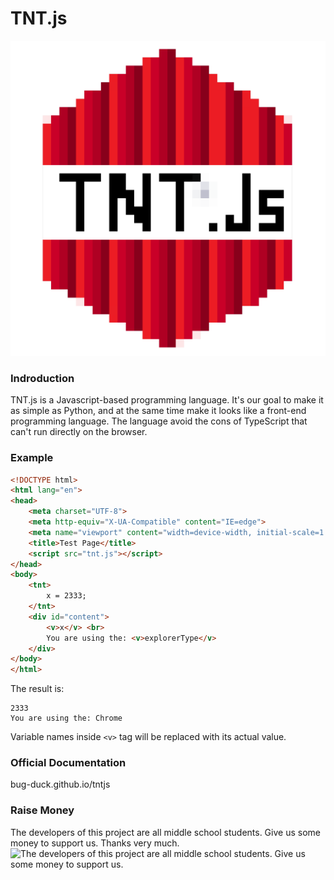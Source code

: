 # TNT.js
![输入图片说明](%E6%97%A0%E6%A0%87%E9%A2%98.png)
### Indroduction
TNT.js is a Javascript-based programming language. It's our goal to make it as simple as Python, and at the same time make it looks like a front-end programming language. The language avoid the cons of TypeScript that can't run directly on the browser. <br/>

### Example
```html
<!DOCTYPE html>
<html lang="en">
<head>
    <meta charset="UTF-8">
    <meta http-equiv="X-UA-Compatible" content="IE=edge">
    <meta name="viewport" content="width=device-width, initial-scale=1.0">
    <title>Test Page</title>
    <script src="tnt.js"></script>
</head>
<body>
    <tnt>
        x = 2333;
    </tnt>
    <div id="content">
        <v>x</v> <br>
        You are using the: <v>explorerType</v>
    </div>
</body>
</html>
```
The result is:
```
2333
You are using the: Chrome
```
Variable names inside `<v>` tag will be replaced with its actual value.
### Official Documentation
bug-duck.github.io/tntjs

### Raise Money
The developers of this project are all middle school students. Give us some money to support us. Thanks very much.
![The developers of this project are all middle school students. Give us some money to support us.](https://img-blog.csdnimg.cn/369cf4080e44416b9e78e58872615d6b.png?x-oss-process=image/watermark,type_d3F5LXplbmhlaQ,shadow_50,text_Q1NETiBA566x5a2Q5ZCbc2hlZXA=,size_20,color_FFFFFF,t_70,g_se,x_16#pic_center)
